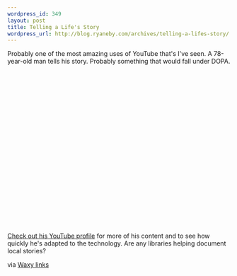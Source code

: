 ```yaml
--- 
wordpress_id: 349
layout: post
title: Telling a Life's Story
wordpress_url: http://blog.ryaneby.com/archives/telling-a-lifes-story/
---
```

Probably one of the most amazing uses of YouTube that's I've seen. A 78-year-old man tells his story. Probably something that would fall under DOPA.

<object width="425" height="350"><param name="movie" value="http://www.youtube.com/v/qJ6B2qOFp7Y"></param><embed src="http://www.youtube.com/v/qJ6B2qOFp7Y" type="application/x-shockwave-flash" width="425" height="350"></embed></object>

<a href="http://youtube.com/profile_videos?user=geriatric1927">Check out his YouTube profile</a> for more of his content and to see how quickly he's adapted to the technology. Are any libraries helping document local stories?

via <a href="http://waxy.org/links/">Waxy links</a>
